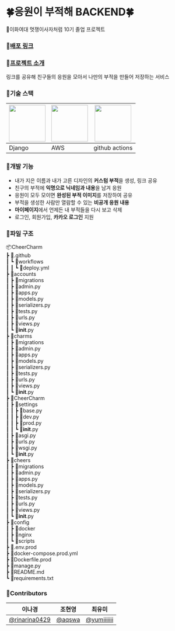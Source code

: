 # 🍀응원이 부적해 BACKEND🍀
🦁이화여대 멋쟁이사자처럼 10기 졸업 프로젝트 

### 💚[배포 링크](https://cheer-charm.swygbro.com/)  

### 💚[프로젝트 소개](https://www.swygbro.com/contents/9f8a0d54-f110-4eb0-b3fc-262a8c3da2ed)
링크를 공유해 친구들의 응원을 모아서 나만의 부적을 만들어 저장하는 서비스

### 💚기술 스택
| <image src="https://user-images.githubusercontent.com/69039161/215253421-51587157-d431-42b6-9727-549054c5dc80.png" width=100> | <image src="https://user-images.githubusercontent.com/69039161/215253483-61e98ba8-e8bf-48f9-9035-11cd2718ea5e.png" width=100> | <image src="https://user-images.githubusercontent.com/69039161/215253535-0c29e1d3-c407-4102-abba-5b2be2954248.png" width=100> |
| ---------- | ---------- | ---------- |
| Django | AWS | github actions |

### 💚개발 기능
- 내가 지은 이름과 내가 고른 디자인의 **커스텀 부적**을 생성, 링크 공유 
- 친구의 부적에 **익명으로 닉네임과 내용**을 남겨 응원    
- 응원이 모두 모이면 **완성된 부적 이미지**를 저장하여 공유    
- 부적을 생성한 사람만 열람할 수 있는 **비공개 응원 내용**    
- **마이페이지**에서 언제든 내 부적들을 다시 보고 삭제    
- 로그인, 회원가입, **카카오 로그인** 지원

### 💚파일 구조
📦CheerCharm  
 ┣ 📂.github  
 ┃ ┗ 📂workflows  
 ┃ ┃ ┗ 📜deploy.yml  
 ┣ 📂accounts  
 ┃ ┣ 📂migrations  
 ┃ ┣ 📜admin.py  
 ┃ ┣ 📜apps.py  
 ┃ ┣ 📜models.py  
 ┃ ┣ 📜serializers.py  
 ┃ ┣ 📜tests.py  
 ┃ ┣ 📜urls.py  
 ┃ ┣ 📜views.py  
 ┃ ┗ 📜**init**.py  
 ┣ 📂charms  
 ┃ ┣ 📂migrations  
 ┃ ┣ 📜admin.py  
 ┃ ┣ 📜apps.py  
 ┃ ┣ 📜models.py  
 ┃ ┣ 📜serializers.py  
 ┃ ┣ 📜tests.py  
 ┃ ┣ 📜urls.py  
 ┃ ┣ 📜views.py  
 ┃ ┗ 📜**init**.py  
 ┣ 📂CheerCharm  
 ┃ ┣ 📂settings  
 ┃ ┃ ┣ 📜base.py  
 ┃ ┃ ┣ 📜dev.py  
 ┃ ┃ ┣ 📜prod.py  
 ┃ ┃ ┗ 📜**init**.py  
 ┃ ┣ 📜asgi.py  
 ┃ ┣ 📜urls.py  
 ┃ ┣ 📜wsgi.py  
 ┃ ┗ 📜**init**.py  
 ┣ 📂cheers  
 ┃ ┣ 📂migrations  
 ┃ ┣ 📜admin.py  
 ┃ ┣ 📜apps.py  
 ┃ ┣ 📜models.py  
 ┃ ┣ 📜serializers.py  
 ┃ ┣ 📜tests.py  
 ┃ ┣ 📜urls.py  
 ┃ ┣ 📜views.py  
 ┃ ┗ 📜**init**.py  
 ┣ 📂config  
 ┃ ┣ 📂docker  
 ┃ ┣ 📂nginx  
 ┃ ┗ 📂scripts  
 ┣ 📜.env.prod  
 ┣ 📜docker-compose.prod.yml  
 ┣ 📜Dockerfile.prod  
 ┣ 📜manage.py  
 ┣ 📜README.md  
 ┗ 📜requirements.txt

### 💚Contributors
| 이나경 | 조현영 | 최유미 |
| ---------- | ---------- | ---------- |
| [@rinarina0429](https://github.com/rinarina0429) | [@aqswa](https://github.com/aqswa) | [@yumiiiiiii](https://github.com/yumiiiiiii) |
